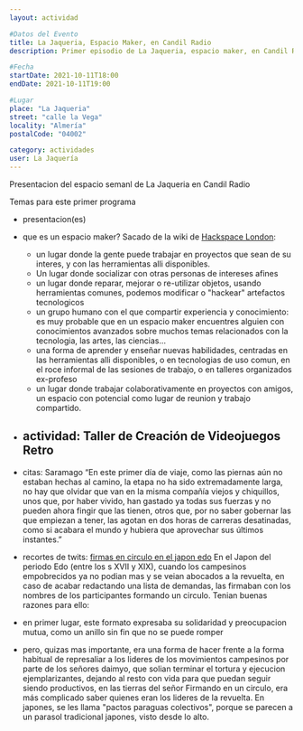 ```yaml
---
layout: actividad

#Datos del Evento
title: La Jaqueria, Espacio Maker, en Candil Radio
description: Primer episodio de La Jaqueria, espacio maker, en Candil Radio

#Fecha
startDate: 2021-10-11T18:00
endDate: 2021-10-11T19:00

#Lugar
place: "La Jaqueria"
street: "calle la Vega"
locality: "Almería"
postalCode: "04002"

category: actividades
user: La Jaquería
---
```



Presentacion del espacio semanl de La Jaqueria en Candil Radio

Temas para este primer programa

- presentacion(es)

- que es un espacio maker?
Sacado de la wiki de [Hackspace London](https://wiki.london.hackspace.org.uk/view/London_Hackspace#What_London_Hackspace_is):
  - un lugar donde la gente puede trabajar en proyectos que sean de su interes, y con las herramientas alli disponibles.
  - Un lugar donde socializar con otras personas de intereses afines
  - un lugar donde reparar, mejorar o re-utilizar objetos, usando herramientas comunes, podemos modificar o "hackear" artefactos tecnologicos
  - un grupo humano con el que compartir experiencia y conocimiento: es muy probable que en un espacio maker encuentres alguien con conocimientos avanzados sobre muchos temas relacionados con la tecnologia, las artes, las ciencias...
  - una forma de aprender y enseñar nuevas habilidades, centradas en las herramientas alli disponibles, o en tecnologias de uso comun, en el roce informal de las sesiones de trabajo, o en talleres organizados ex-profeso
  - un lugar donde trabajar colaborativamente en proyectos con amigos, un espacio con potencial como lugar de reunion y trabajo compartido.


- actividad: Taller de Creación de Videojuegos Retro
  - 

- citas: Saramago
“En este primer día de viaje, como las piernas aún no estaban hechas al camino, la etapa no ha sido extremadamente larga, no hay que olvidar que van en la misma compañía viejos y chiquillos, unos que, por haber vivido, han gastado ya todas sus fuerzas y no pueden ahora fingir que las tienen, otros que, por no saber gobernar las que empiezan a tener, las agotan en dos horas de carreras desatinadas, como si acabara el mundo y hubiera que aprovechar sus últimos instantes.”

- recortes de twits: [firmas en circulo en el japon edo](https://twitter.com/nick_kapur/status/1436908703567933440)
En el Japon del periodo Edo (entre los s XVII y XIX), cuando los campesinos empobrecidos ya no podian mas y se veian abocados 
a la revuelta, en caso de acabar redactando una lista de demandas, las firmaban con los nombres de los participantes formando 
un circulo. 
Tenian buenas razones para ello:
- en primer lugar, este formato expresaba su solidaridad y preocupacion mutua, como un anillo sin fin que no se puede romper
- pero, quizas mas importante, era una forma de hacer frente a la forma habitual de represaliar a los lideres de los movimientos 
campesinos por parte de los señores daimyo, que solian terminar el tortura y ejecucion ejemplarizantes, dejando al resto con vida
para que puedan seguir siendo productivos, en las tierras del señor
Firmando en un circulo, era más complicado saber quienes eran los lideres de la revuelta.
En japones, se les llama "pactos paraguas colectivos", porque se parecen a un parasol tradicional japones, visto desde lo alto.


